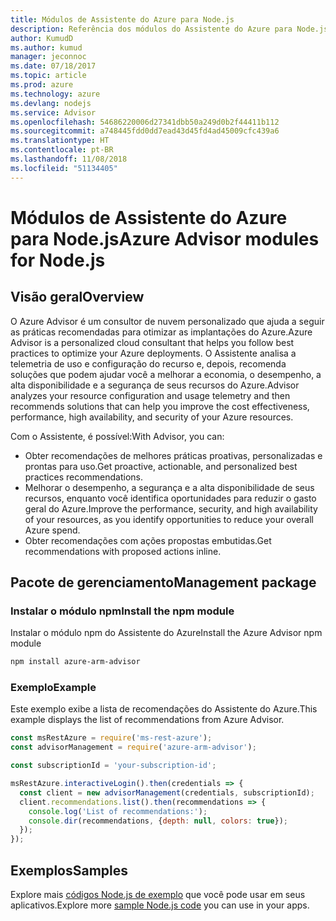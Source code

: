 ```yaml
---
title: Módulos de Assistente do Azure para Node.js
description: Referência dos módulos do Assistente do Azure para Node.js
author: KumudD
ms.author: kumud
manager: jeconnoc
ms.date: 07/18/2017
ms.topic: article
ms.prod: azure
ms.technology: azure
ms.devlang: nodejs
ms.service: Advisor
ms.openlocfilehash: 54686220006d27341dbb50a249d0b2f44411b112
ms.sourcegitcommit: a748445fdd0dd7ead43d45fd4ad45009cfc439a6
ms.translationtype: HT
ms.contentlocale: pt-BR
ms.lasthandoff: 11/08/2018
ms.locfileid: "51134405"
---
```

# <a name="azure-advisor-modules-for-nodejs"></a><span data-ttu-id="d7794-103">Módulos de Assistente do Azure para Node.js</span><span class="sxs-lookup"><span data-stu-id="d7794-103">Azure Advisor modules for Node.js</span></span>

## <a name="overview"></a><span data-ttu-id="d7794-104">Visão geral</span><span class="sxs-lookup"><span data-stu-id="d7794-104">Overview</span></span>

<span data-ttu-id="d7794-105">O Azure Advisor é um consultor de nuvem personalizado que ajuda a seguir as práticas recomendadas para otimizar as implantações do Azure.</span><span class="sxs-lookup"><span data-stu-id="d7794-105">Azure Advisor is a personalized cloud consultant that helps you follow best practices to optimize your Azure deployments.</span></span> <span data-ttu-id="d7794-106">O Assistente analisa a telemetria de uso e configuração do recurso e, depois, recomenda soluções que podem ajudar você a melhorar a economia, o desempenho, a alta disponibilidade e a segurança de seus recursos do Azure.</span><span class="sxs-lookup"><span data-stu-id="d7794-106">Advisor analyzes your resource configuration and usage telemetry and then recommends solutions that can help you improve the cost effectiveness, performance, high availability, and security of your Azure resources.</span></span>

<span data-ttu-id="d7794-107">Com o Assistente, é possível:</span><span class="sxs-lookup"><span data-stu-id="d7794-107">With Advisor, you can:</span></span>
- <span data-ttu-id="d7794-108">Obter recomendações de melhores práticas proativas, personalizadas e prontas para uso.</span><span class="sxs-lookup"><span data-stu-id="d7794-108">Get proactive, actionable, and personalized best practices recommendations.</span></span>
- <span data-ttu-id="d7794-109">Melhorar o desempenho, a segurança e a alta disponibilidade de seus recursos, enquanto você identifica oportunidades para reduzir o gasto geral do Azure.</span><span class="sxs-lookup"><span data-stu-id="d7794-109">Improve the performance, security, and high availability of your resources, as you identify opportunities to reduce your overall Azure spend.</span></span>
- <span data-ttu-id="d7794-110">Obter recomendações com ações propostas embutidas.</span><span class="sxs-lookup"><span data-stu-id="d7794-110">Get recommendations with proposed actions inline.</span></span>

## <a name="management-package"></a><span data-ttu-id="d7794-111">Pacote de gerenciamento</span><span class="sxs-lookup"><span data-stu-id="d7794-111">Management package</span></span>

### <a name="install-the-npm-module"></a><span data-ttu-id="d7794-112">Instalar o módulo npm</span><span class="sxs-lookup"><span data-stu-id="d7794-112">Install the npm module</span></span>

<span data-ttu-id="d7794-113">Instalar o módulo npm do Assistente do Azure</span><span class="sxs-lookup"><span data-stu-id="d7794-113">Install the Azure Advisor npm module</span></span>

```bash
npm install azure-arm-advisor
```

### <a name="example"></a><span data-ttu-id="d7794-114">Exemplo</span><span class="sxs-lookup"><span data-stu-id="d7794-114">Example</span></span>

<span data-ttu-id="d7794-115">Este exemplo exibe a lista de recomendações do Assistente do Azure.</span><span class="sxs-lookup"><span data-stu-id="d7794-115">This example displays the list of recommendations from Azure Advisor.</span></span>

```javascript
const msRestAzure = require('ms-rest-azure');
const advisorManagement = require('azure-arm-advisor');

const subscriptionId = 'your-subscription-id';

msRestAzure.interactiveLogin().then(credentials => {
  const client = new advisorManagement(credentials, subscriptionId);
  client.recommendations.list().then(recommendations => {
    console.log('List of recommendations:');
    console.dir(recommendations, {depth: null, colors: true});
  });
});
```

## <a name="samples"></a><span data-ttu-id="d7794-116">Exemplos</span><span class="sxs-lookup"><span data-stu-id="d7794-116">Samples</span></span>

<span data-ttu-id="d7794-117">Explore mais [códigos Node.js de exemplo](https://azure.microsoft.com/resources/samples/?platform=nodejs) que você pode usar em seus aplicativos.</span><span class="sxs-lookup"><span data-stu-id="d7794-117">Explore more [sample Node.js code](https://azure.microsoft.com/resources/samples/?platform=nodejs) you can use in your apps.</span></span>
